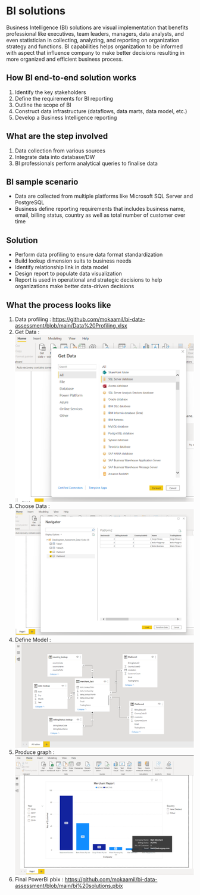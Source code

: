 # BI solutions
Business Intelligence (BI) solutions are visual implementation that benefits professional like executives, team leaders, 
managers, data analysts, and even statistician in collecting, analyzing, and reporting on organization strategy and functions.
BI capabilities helps organization to be informed with aspect that influence company to make better decisions resulting in more
organized and efficient business process.

## How BI end-to-end solution works
1. Identify the key stakeholders
2. Define the requirements for BI reporting
3. Outline the scope of BI
4. Construct data infrastructure (dataflows, data marts, data model, etc.)
5. Develop a Business Intelligence reporting

## What are the step involved
1. Data collection from various sources
2. Integrate data into database/DW
3. BI professionals perform analytical queries to finalise data

## BI sample scenario
- Data are collected from multiple platforms like Microsoft SQL Server and PostgreSQL
- Business define reporting requirements that includes business name, email, billing status, country as well as
   total number of customer over time

## Solution
- Perform data profiling to ensure data format standardization
- Build lookup dimension suits to business needs
- Identify relationship link in data model
- Design report to populate data visualization
- Report is used in operational and strategic decisions to help organizations make better data-driven decisions

## What the process looks like
1. Data profiling : https://github.com/mokaamil/bi-data-assessment/blob/main/Data%20Profiling.xlsx
2. Get Data : 
![Get Data Image](https://github.com/mokaamil/bi-data-assessment/blob/main/get%20data.png)
3. Choose Data : 
![Choose Data Image](https://github.com/mokaamil/bi-data-assessment/blob/main/choose%20data.png)
4. Define Model : 
![Define Model Image](https://github.com/mokaamil/bi-data-assessment/blob/main/define%20model.png)
5. Produce graph : 
![Graph Image](https://github.com/mokaamil/bi-data-assessment/blob/main/graph.png)
6. Final PowerBi pbix : https://github.com/mokaamil/bi-data-assessment/blob/main/bi%20solutions.pbix
